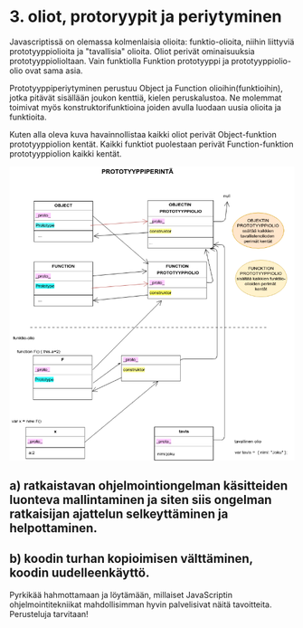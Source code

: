 
# 3. oliot, protoryypit ja periytyminen

Javascriptissä on olemassa kolmenlaisia olioita: funktio-olioita, niihin liittyviä prototyyppiolioita ja "tavallisia" olioita. Oliot perivät ominaisuuksia prototyyppiolioltaan. Vain funktiolla Funktion prototyyppi ja prototyyppiolio-olio ovat sama asia.

Prototyyppiperiytyminen perustuu Object ja Function olioihin(funktioihin), jotka pitävät sisällään joukon kenttiä, kielen peruskalustoa. Ne molemmat toimivat myös konstruktorifunktioina joiden avulla luodaan uusia olioita ja funktioita.

Kuten alla oleva kuva havainnollistaa kaikki oliot perivät Object-funktion prototyyppiolion kentät. Kaikki funktiot puolestaan perivät Function-funktion prototyyppiolion kaikki kentät.

<img src="https://github.com/vsvala/JavaScript_ohjelmointitekniikka/blob/master/Untitled%20Diagram.png" >


## a) ratkaistavan ohjelmointiongelman käsitteiden luonteva mallintaminen ja siten siis ongelman ratkaisijan ajattelun selkeyttäminen ja helpottaminen.

##  b) koodin turhan kopioimisen välttäminen, koodin uudelleenkäyttö.

Pyrkikää hahmottamaan ja löytämään, millaiset JavaScriptin ohjelmointitekniikat mahdollisimman hyvin palvelisivat näitä tavoitteita. Perusteluja tarvitaan!


